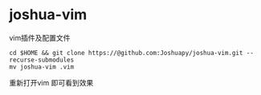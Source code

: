 # joshua-vim
vim插件及配置文件
```
cd $HOME && git clone https://@github.com:Joshuapy/joshua-vim.git --recurse-submodules
mv joshua-vim .vim
```

重新打开vim 即可看到效果
